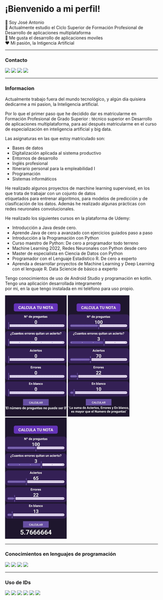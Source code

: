 # ¡Bienvenido a mi perfil! 

:wave: Soy José Antonio   
:book: Actualmente estudio el Ciclo Superior de Formación Profesional de Desarrollo de aplicaciones multiplataforma  
:iphone: Me gusta el desarrollo de aplicaciones moviles  
:heart: Mi pasión, la Intigencia Artificial  

---
### Contacto
![](https://img.shields.io/badge/Email-red?style=flat)
![](https://img.shields.io/badge/Facebook-blue?style=flat)
![](https://img.shields.io/badge/Instagram-purple?style=flat)
![](https://img.shields.io/badge/Linkedin-blue?style=flat)  

---
### Informacion  
Actualmente trabajo fuera del mundo tecnológico, y algún día quisiera dedicarme a mi pasion, la Inteligencia artificial.  

Por lo que el primer paso que he decidido dar es matricularme en Formación Profesional de Grado Superior : técnico superior 
en Desarrollo de aplicaciones multiplataforma, para así después matricularme en el curso de especialización en inteligencia 
artificial y big data.  

Las asignaturas en las que estoy matriculado son:  
- Bases de datos
- Digitalización aplicada al sistema productivo
- Entornos de desarrollo
- Inglés profesional
- Itinerario personal para la empleabilidad I
- Programación
- Sistemas informáticos

He realizado algunos proyectos de marchine learning supervised, en los que trata de trabajar con un cojunto de datos  
etiquetados para entrenar algoritmos, para modelos de predicción y de clasificación de los datos. 
Además he realizado  algunas prácticas con redes neuronales convolucionales. 

He realizado los siguientes cursos en la plataforma de Udemy:
- Introducción a Java desde cero.
- Aprende Java de cero a avanzado con ejercicios guiados paso a paso
- Introducción a la Programación con Python
- Curso maestro de Python: De cero a programador todo terreno
- Machine Learning 2022, Redes Neuronales con Python desde cero
- Master de especialista en Ciencia de Datos con Python
- Programador con el Lenguaje Estadistico R. De cero a experto
- Aprenda a desarrollar proyectos de Machine Learning y Deep Learning con el lenguaje R. Data Sciencie de básico a experto


Tengo conocimientos de uso de Android Studio y programación en kotlin. Tengo una aplicación desarrollada integramente  
por mi, en la que tengo instalada en mi teléfono para uso propio.  

![](https://github.com/josantSR/josantSR/blob/main/1a.jpg)
![](https://github.com/josantSR/josantSR/blob/main/1b.jpg)
![](https://github.com/josantSR/josantSR/blob/main/1c.jpg)


---
### Conocimientos en lenguajes de programación
![](https://img.shields.io/badge/Java-orange?style=flat)
![](https://img.shields.io/badge/Python-blue?style=flat)
![](https://img.shields.io/badge/kotlin-purple?style=flat) 
![](https://img.shields.io/badge/R-red)

---
### Uso de IDs
![](https://img.shields.io/badge/Eclipse-purple?style=flat)
![](https://img.shields.io/badge/Visual%20Studio%20Code-blue?style=flat)
![](https://img.shields.io/badge/Apache%20NetBeans-red?style=flat)
![](https://img.shields.io/badge/IntelliJ%20IDEA-black?style=flat)
![](https://img.shields.io/badge/Android%20Studio-blue?style=flat)
![](https://img.shields.io/badge/RStudio-red)



